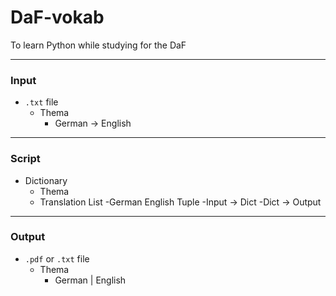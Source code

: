 # DaF-vokab

To learn Python while studying for the DaF

___

### Input

- `.txt` file
  - Thema
    - German -> English

___

### Script

- Dictionary
  - Thema
  - Translation List
    -German English Tuple
-Input -> Dict
-Dict -> Output

___

### Output

- `.pdf` or `.txt` file
  - Thema
    - German | English